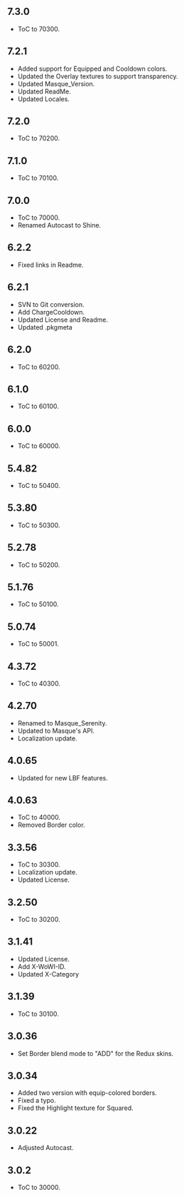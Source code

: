 ## 7.3.0

- ToC to 70300.

## 7.2.1

- Added support for Equipped and Cooldown colors.
- Updated the Overlay textures to support transparency.
- Updated Masque_Version.
- Updated ReadMe.
- Updated Locales.

## 7.2.0

- ToC to 70200.

## 7.1.0

- ToC to 70100.

## 7.0.0

- ToC to 70000.
- Renamed Autocast to Shine.

## 6.2.2

- Fixed links in Readme.

## 6.2.1

- SVN to Git conversion.
- Add ChargeCooldown.
- Updated License and Readme.
- Updated .pkgmeta

## 6.2.0

- ToC to 60200.

## 6.1.0

- ToC to 60100.

## 6.0.0

- ToC to 60000.

## 5.4.82

- ToC to 50400.

## 5.3.80

- ToC to 50300.

## 5.2.78

- ToC to 50200.

## 5.1.76

- ToC to 50100.

## 5.0.74

- ToC to 50001.

## 4.3.72

- ToC to 40300.

## 4.2.70

- Renamed to Masque_Serenity.
- Updated to Masque's API.
- Localization update.

## 4.0.65

- Updated for new LBF features.

## 4.0.63

- ToC to 40000.
- Removed Border color.

## 3.3.56

- ToC to 30300.
- Localization update.
- Updated License.

## 3.2.50

- ToC to 30200.

## 3.1.41

- Updated License.
- Add X-WoWI-ID.
- Updated X-Category

## 3.1.39

- ToC to 30100.

## 3.0.36

- Set Border blend mode to "ADD" for the Redux skins.

## 3.0.34

- Added two version with equip-colored borders.
- Fixed a typo.
- Fixed the Highlight texture for Squared.

## 3.0.22

- Adjusted Autocast.

## 3.0.2

- ToC to 30000.
